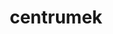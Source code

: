 ---
title: centrumek
github: https://github.com/centrumek
mode: dark
transition: 1s
score: 89.6
archetype:
- Innovative
- Github Actions
- Editor’s Choice
- Stats and Metrics
---